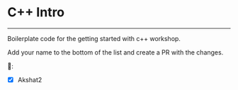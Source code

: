 # C++ Intro
---
Boilerplate code for the getting started with c++ workshop.

Add your name to the bottom of the list and create a PR with the changes.

🐐:
- [x] Akshat2


